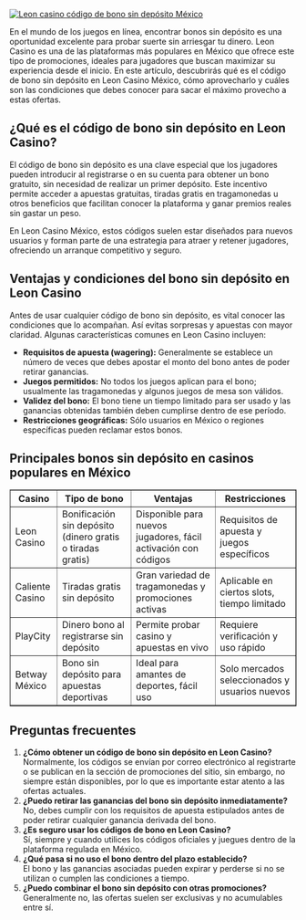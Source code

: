 [![Leon casino código de bono sin depósito México](https://123-caf.pages.dev/gitsignup.png)](https://vrmoo.ru/Bt82HjjY)

<p>En el mundo de los juegos en línea, encontrar bonos sin depósito es una oportunidad excelente para probar suerte sin arriesgar tu dinero. Leon Casino es una de las plataformas más populares en México que ofrece este tipo de promociones, ideales para jugadores que buscan maximizar su experiencia desde el inicio. En este artículo, descubrirás qué es el código de bono sin depósito en Leon Casino México, cómo aprovecharlo y cuáles son las condiciones que debes conocer para sacar el máximo provecho a estas ofertas.</p>  <h2>¿Qué es el código de bono sin depósito en Leon Casino?</h2> <p>El código de bono sin depósito es una clave especial que los jugadores pueden introducir al registrarse o en su cuenta para obtener un bono gratuito, sin necesidad de realizar un primer depósito. Este incentivo permite acceder a apuestas gratuitas, tiradas gratis en tragamonedas u otros beneficios que facilitan conocer la plataforma y ganar premios reales sin gastar un peso.</p> <p>En Leon Casino México, estos códigos suelen estar diseñados para nuevos usuarios y forman parte de una estrategia para atraer y retener jugadores, ofreciendo un arranque competitivo y seguro.</p>  <h2>Ventajas y condiciones del bono sin depósito en Leon Casino</h2> <p>Antes de usar cualquier código de bono sin depósito, es vital conocer las condiciones que lo acompañan. Así evitas sorpresas y apuestas con mayor claridad. Algunas características comunes en Leon Casino incluyen:</p> <ul> <li><strong>Requisitos de apuesta (wagering):</strong> Generalmente se establece un número de veces que debes apostar el monto del bono antes de poder retirar ganancias.</li> <li><strong>Juegos permitidos:</strong> No todos los juegos aplican para el bono; usualmente las tragamonedas y algunos juegos de mesa son válidos.</li> <li><strong>Validez del bono:</strong> El bono tiene un tiempo limitado para ser usado y las ganancias obtenidas también deben cumplirse dentro de ese período.</li> <li><strong>Restricciones geográficas:</strong> Sólo usuarios en México o regiones específicas pueden reclamar estos bonos.</li> </ul>  <h2>Principales bonos sin depósito en casinos populares en México</h2> <table border="1" cellpadding="8" cellspacing="0" style="border-collapse: collapse; width: 100%;"> <thead> <tr> <th>Casino</th> <th>Tipo de bono</th> <th>Ventajas</th> <th>Restricciones</th> </tr> </thead> <tbody> <tr> <td>Leon Casino</td> <td>Bonificación sin depósito (dinero gratis o tiradas gratis)</td> <td>Disponible para nuevos jugadores, fácil activación con códigos</td> <td>Requisitos de apuesta y juegos específicos</td> </tr> <tr> <td>Caliente Casino</td> <td>Tiradas gratis sin depósito</td> <td>Gran variedad de tragamonedas y promociones activas</td> <td>Aplicable en ciertos slots, tiempo limitado</td> </tr> <tr> <td>PlayCity</td> <td>Dinero bono al registrarse sin depósito</td> <td>Permite probar casino y apuestas en vivo</td> <td>Requiere verificación y uso rápido</td> </tr> <tr> <td>Betway México</td> <td>Bono sin depósito para apuestas deportivas</td> <td>Ideal para amantes de deportes, fácil uso</td> <td>Solo mercados seleccionados y usuarios nuevos</td> </tr> </tbody> </table>  <h2>Preguntas frecuentes</h2> <ol> <li><strong>¿Cómo obtener un código de bono sin depósito en Leon Casino?</strong><br>Normalmente, los códigos se envían por correo electrónico al registrarte o se publican en la sección de promociones del sitio, sin embargo, no siempre están disponibles, por lo que es importante estar atento a las ofertas actuales.</li> <li><strong>¿Puedo retirar las ganancias del bono sin depósito inmediatamente?</strong><br>No, debes cumplir con los requisitos de apuesta estipulados antes de poder retirar cualquier ganancia derivada del bono.</li> <li><strong>¿Es seguro usar los códigos de bono en Leon Casino?</strong><br>Sí, siempre y cuando utilices los códigos oficiales y juegues dentro de la plataforma regulada en México.</li> <li><strong>¿Qué pasa si no uso el bono dentro del plazo establecido?</strong><br>El bono y las ganancias asociadas pueden expirar y perderse si no se utilizan o cumplen las condiciones a tiempo.</li> <li><strong>¿Puedo combinar el bono sin depósito con otras promociones?</strong><br>Generalmente no, las ofertas suelen ser exclusivas y no acumulables entre sí.</li> </ol>